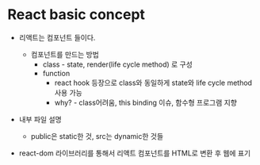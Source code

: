 # React basic concept

* 리액트는 컴포넌트 들이다.
  * 컴포넌트를 만드는 방법
    * class - state, render(life cycle method) 로 구성
    * function
      * react hook 등장으로 class와 동일하게 state와 life cycle method 사용 가능
      * why? - class어려움, this binding 이슈, 함수형 프로그램 지향

* 내부 파일 설명
  * public은 static한 것, src는 dynamic한 것들

* react-dom 라이브러리를 통해서 리액트 컴포넌트를 HTML로 변환 후  웹에 표기